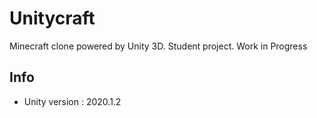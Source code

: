# Unitycraft
Minecraft clone powered by Unity 3D. Student project. Work in Progress

## Info
- Unity version : 2020.1.2

